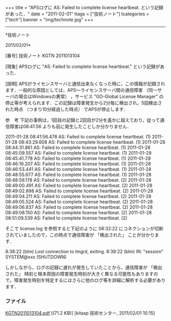 ﻿+++
title = "APSログに AS: Failed to complete license heartbeat. という記録があった．"
date = "2011-02-01"
ttags = ["技術ノート"]
tcategories = ["tech"]
banner = "img/technote.jpg"
+++

-----------------------------------------------------------------------------------------------------------------------------

*技術ノート

2011/02/01*


[番号]
技術ノート KGTN 2011013104

[現象]
APSログに "AS: Failed to complete license heartbeat."
という記録があった．

[説明]
APSがライセンスサーバと通信出来なくなった時に，この情報が記録されます．一般的な原因としては，APS〜ライセンスサーバ間の通信障害
（同一サーバの場合はWindowsの異常） ，サービス "GO-Global License
Manager"
の停止等が考えられます．この記録は障害発生から2分毎に検出され，5回検出された時点
（つまり10分経過した時点） でAPSが停止します．

参　考
下記の事例は，1回目の記録と2回目が2分を遙かに超えており，従って通信障害は08:41:56
よりも前に発生したことしか分かりません．

2011-01-28 08:41:56.478 AS: Failed to complete license heartbeat. (1)
2011-01-28 08:43:29.608 AS: Failed to complete license heartbeat. (1)
2011-01-28 08:44:31.861 AS: Failed to complete license heartbeat. (1)
2011-01-28 08:45:09.557 AS: Failed to complete license heartbeat. (1)
2011-01-28 08:45:41.778 AS: Failed to complete license heartbeat. (1)
2011-01-28 08:46:16.207 AS: Failed to complete license heartbeat. (1)
2011-01-28 08:46:53.441 AS: Failed to complete license heartbeat. (1)
2011-01-28 08:48:55.677 AS: Failed to complete license heartbeat. (1)
2011-01-28 08:48:59.178 AS: Failed to complete license heartbeat. (2)
2011-01-28 08:49:00.491 AS: Failed to complete license heartbeat. (2)
2011-01-28 08:49:02.898 AS: Failed to complete license heartbeat. (2)
2011-01-28 08:49:04.211 AS: Failed to complete license heartbeat. (2)
2011-01-28 08:49:05.524 AS: Failed to complete license heartbeat. (2)
2011-01-28 08:49:06.837 AS: Failed to complete license heartbeat. (2)
2011-01-28 08:49:08.150 AS: Failed to complete license heartbeat. (2)
2011-01-28 08:51:09.539 AS: Failed to complete license heartbeat. (2)

そこで license.log を参照すると下記のように 08:32:22
にコネクションが切断されていましたので，この時点で通信障害が
「検出された」 ことが分かります．

8:38:22 (blm) Lost connection to lmgrd, exiting. 8:38:22 (blm) IN:
"session" SYSTEM@xxx (SHUTDOWN)

しかしながら，ログの記録に遅れが発生していたことから，通信障害が
「検出された」
時刻と根本原因の障害発生時刻が大きく異なる可能性もありますので，障害発生時刻を特定するにはさらに他のログ等を詳細に解析する必要があります．


### ファイル





[KGTN2011013104.pdf](http://techreport.kitasp.net/attachments/download/463/KGTN2011013104.pdf)
 [(71.2 KB)] [kitasp 技術センター, 2011/02/01
10:15]
